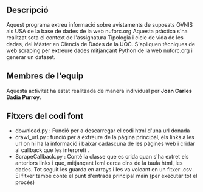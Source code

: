## Descripció
Aquest programa extreu informació sobre avistaments de suposats OVNIS als USA de la base de dades de la web nuforc.org
Aquesta pràctica s'ha realitzat sota el context de l'assignatura Tipologia i cicle de vida de les dades, del Màster en Ciència de Dades de la UOC. S'apliquen tècniques de web scraping per extreure dades mitjançant Python de la web nuforc.org i generar un dataset.

## Membres de l'equip

Aquesta activitat ha estat realitzada de manera individual per **Joan Carles Badia Purroy**.

## Fitxers del codi font

* download.py : Funció per a descarregar el codi html d'una url donada
* crawl_url.py : funció per a extreure de la pàgina principal, els links a les url on hi ha la informació i baixar cadascuna de les pàgines web i cridar al callback que les interpreti .
* ScrapeCallback.py : Conté la classe que es crida quan s'ha extret els anteriors links i que, mitjançant lxml cerca dins de la taula html, les dades. Tot seguit les guarda en arrays i les va volcant en un fitxer .csv . El fitxer també conté el punt d'entrada principal main (per executar tot el procés) 
